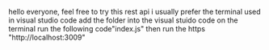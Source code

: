 hello everyone, feel free to try this rest api
i usually prefer the terminal used in visual studio code
add the folder into the visual stuido code
on the terminal run the following code"index.js"
then run the https "http://localhost:3009"
